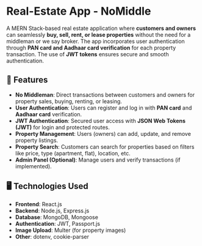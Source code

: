 # Real-Estate App - NoMiddle

A MERN Stack-based real estate application where **customers and owners** can seamlessly **buy, sell, rent, or lease properties** without the need for a middleman or we say broker. 
The app incorporates user authentication through **PAN card and Aadhaar card verification** for each property transaction. The use of **JWT tokens** ensures secure and smooth authentication.

## 📝 **Features**

- **No Middleman**: Direct transactions between customers and owners for property sales, buying, renting, or leasing.
- **User Authentication**: Users can register and log in with **PAN card** and **Aadhaar card** verification.
- **JWT Authentication**: Secured user access with **JSON Web Tokens (JWT)** for login and protected routes.
- **Property Management**: Users (owners) can add, update, and remove property listings.
- **Property Search**: Customers can search for properties based on filters like price, type (apartment, flat), location, etc.
- **Admin Panel (Optional)**: Manage users and verify transactions (if implemented).

## 🖥️ **Technologies Used**

- **Frontend**: React.js
- **Backend**: Node.js, Express.js
- **Database**: MongoDB, Mongoose
- **Authentication**: JWT, Passport.js
- **Image Upload**: Multer (for property images)
- **Other**: dotenv, cookie-parser

